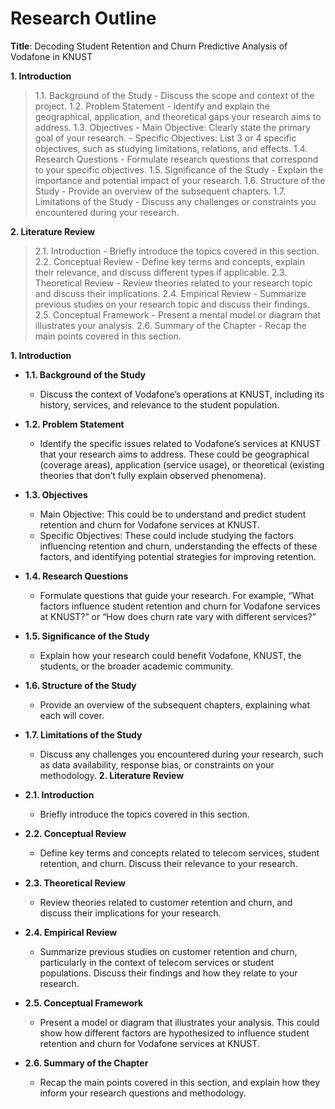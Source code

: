 # Research Outline

**Title**: Decoding Student Retention and Churn Predictive Analysis  of Vodafone in KNUST

**1. Introduction**

> 1.1. Background of the Study - Discuss the scope and context of the project. 
1.2. Problem Statement - Identify and explain the geographical, application, and theoretical gaps your research aims to address. 
1.3. Objectives - Main Objective: Clearly state the primary goal of your research. - Specific Objectives: List 3 or 4 specific objectives, such as studying limitations, relations, and effects. 
1.4. Research Questions - Formulate research questions that correspond to your specific objectives.
1.5. Significance of the Study - Explain the importance and potential impact of your research. 
1.6. Structure of the Study - Provide an overview of the subsequent chapters.
 1.7. Limitations of the Study - Discuss any challenges or constraints you encountered during your research.

**2. Literature Review** 

> 2.1. Introduction - Briefly introduce the topics covered in this section. 
2.2. Conceptual Review - Define key terms and concepts, explain their relevance, and discuss different types if applicable. 
2.3. Theoretical Review - Review theories related to your research topic and discuss their implications. 
2.4. Empirical Review - Summarize previous studies on your research topic and discuss their findings. 
2.5. Conceptual Framework - Present a mental model or diagram that illustrates your analysis. 
2.6. Summary of the Chapter - Recap the main points covered in this section.

**1. Introduction**

- **1.1. Background of the Study**
    - Discuss the context of Vodafone’s operations at KNUST, including its history, services, and relevance to the student population.
- **1.2. Problem Statement**
    - Identify the specific issues related to Vodafone’s services at KNUST that your research aims to address. These could be geographical (coverage areas), application (service usage), or theoretical (existing theories that don’t fully explain observed phenomena).
- **1.3. Objectives**
    - Main Objective: This could be to understand and predict student retention and churn for Vodafone services at KNUST.
    - Specific Objectives: These could include studying the factors influencing retention and churn, understanding the effects of these factors, and identifying potential strategies for improving retention.
- **1.4. Research Questions**
    - Formulate questions that guide your research. For example, “What factors influence student retention and churn for Vodafone services at KNUST?” or “How does churn rate vary with different services?”
- **1.5. Significance of the Study**
    - Explain how your research could benefit Vodafone, KNUST, the students, or the broader academic community.
- **1.6. Structure of the Study**
    - Provide an overview of the subsequent chapters, explaining what each will cover.
- **1.7. Limitations of the Study**
    - Discuss any challenges you encountered during your research, such as data availability, response bias, or constraints on your methodology.
**2. Literature Review**

- **2.1. Introduction**
    - Briefly introduce the topics covered in this section.
- **2.2. Conceptual Review**
    - Define key terms and concepts related to telecom services, student retention, and churn. Discuss their relevance to your research.
- **2.3. Theoretical Review**
    - Review theories related to customer retention and churn, and discuss their implications for your research.
- **2.4. Empirical Review**
    - Summarize previous studies on customer retention and churn, particularly in the context of telecom services or student populations. Discuss their findings and how they relate to your research.
- **2.5. Conceptual Framework**
    - Present a model or diagram that illustrates your analysis. This could show how different factors are hypothesized to influence student retention and churn for Vodafone services at KNUST.
- **2.6. Summary of the Chapter**
    - Recap the main points covered in this section, and explain how they inform your research questions and methodology.


